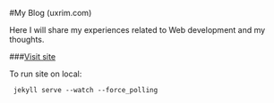 #My Blog (uxrim.com)

Here I will share my experiences related to Web development and my thoughts.

###[Visit site](http://uxrim.com)

To run site on local:

     jekyll serve --watch --force_polling
